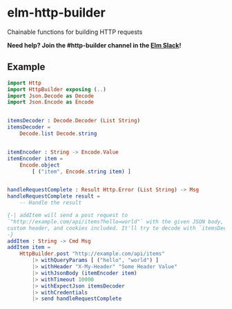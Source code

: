# elm-http-builder

Chainable functions for building HTTP requests

**Need help? Join the #http-builder channel in the [Elm Slack](https://elmlang.herokuapp.com)!**

## Example

```elm
import Http
import HttpBuilder exposing (..)
import Json.Decode as Decode
import Json.Encode as Encode


itemsDecoder : Decode.Decoder (List String)
itemsDecoder =
    Decode.list Decode.string


itemEncoder : String -> Encode.Value
itemEncoder item =
    Encode.object
        [ ("item", Encode.string item) ]


handleRequestComplete : Result Http.Error (List String) -> Msg
handleRequestComplete result =
    -- Handle the result

{-| addItem will send a post request to
`"http://example.com/api/items?hello=world"` with the given JSON body, a
custom header, and cookies included. It'll try to decode with `itemsDecoder`.
-}
addItem : String -> Cmd Msg
addItem item =
    HttpBuilder.post "http://example.com/api/items"
        |> withQueryParams [ ("hello", "world") ]
        |> withHeader "X-My-Header" "Some Header Value"
        |> withJsonBody (itemEncoder item)
        |> withTimeout 10000
        |> withExpectJson itemsDecoder
        |> withCredentials
        |> send handleRequestComplete
```
